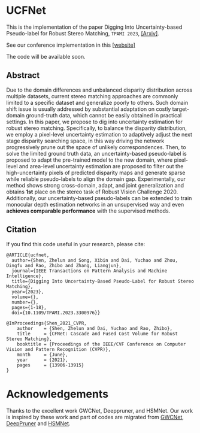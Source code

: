 # UCFNet
This is the implementation of the paper Digging Into Uncertainty-based Pseudo-label for Robust Stereo Matching, `TPAMI 2023`, [\[Arxiv\]](https://arxiv.org/pdf/2307.16509.pdf).

See our conference implementation in this [\[website\]](https://github.com/gallenszl/CFNet)

The code will be available soon.

## Abstract
Due to the domain differences and unbalanced disparity distribution across multiple datasets, current stereo matching approaches are commonly limited to a specific dataset and generalize poorly to others. Such domain shift issue is usually addressed by substantial adaptation on costly target-domain ground-truth data, which cannot be easily obtained in practical settings. In this paper, we propose to dig into uncertainty estimation for robust stereo matching. Specifically, to balance the disparity distribution, we employ a pixel-level uncertainty estimation to adaptively adjust the next stage disparity searching space, in this way driving the network progressively prune out the space of unlikely correspondences. Then, to solve the limited ground truth data, an uncertainty-based pseudo-label is proposed to adapt the pre-trained model to the new domain, where pixel-level and area-level uncertainty estimation are proposed to filter out the high-uncertainty pixels of predicted disparity maps and generate sparse while reliable pseudo-labels to align the domain gap. Experimentally, our method shows strong cross-domain, adapt, and joint generalization and obtains **1st** place on the stereo task of Robust Vision Challenge 2020. Additionally, our uncertainty-based pseudo-labels can be extended to train monocular depth estimation networks in an unsupervised way and even **achieves comparable performance** with the supervised methods.

## Citation
If you find this code useful in your research, please cite:
```
@ARTICLE{ucfnet,
  author={Shen, Zhelun and Song, Xibin and Dai, Yuchao and Zhou, Dingfu and Rao, Zhibo and Zhang, Liangjun},
  journal={IEEE Transactions on Pattern Analysis and Machine Intelligence}, 
  title={Digging Into Uncertainty-Based Pseudo-Label for Robust Stereo Matching}, 
  year={2023},
  volume={},
  number={},
  pages={1-18},
  doi={10.1109/TPAMI.2023.3300976}}
```
```
@InProceedings{Shen_2021_CVPR,
    author    = {Shen, Zhelun and Dai, Yuchao and Rao, Zhibo},
    title     = {CFNet: Cascade and Fused Cost Volume for Robust Stereo Matching},
    booktitle = {Proceedings of the IEEE/CVF Conference on Computer Vision and Pattern Recognition (CVPR)},
    month     = {June},
    year      = {2021},
    pages     = {13906-13915}
}
```
# Acknowledgements
Thanks to the excellent work GWCNet, Deeppruner, and HSMNet. Our work is inspired by these work and part of codes are migrated from [GWCNet](https://github.com/xy-guo/GwcNet), [DeepPruner](https://github.com/uber-research/DeepPruner/) and [HSMNet](https://github.com/gengshan-y/high-res-stereo).
